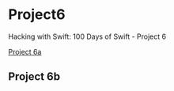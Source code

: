 # Project6

Hacking with Swift: 100 Days of Swift - Project 6

[Project 6a](https://github.com/plr-100daysOfSwift/02-GuessTheFlag/tree/project-6a)

## Project 6b

